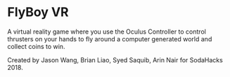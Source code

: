 # FlyBoy VR

A virtual reality game where you use the Oculus Controller to control thrusters on your hands to fly around a computer generated world and collect coins to win.

Created by Jason Wang, Brian Liao, Syed Saquib, Arin Nair for SodaHacks 2018.